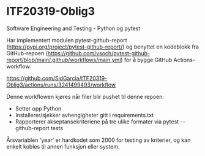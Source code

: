 # ITF20319-Oblig3
Software Engineering and Testing - Python og pytest

Har implementert modulen pytest-github-report (https://pypi.org/project/pytest-github-report/) og benyttet en kodeblokk fra GitHub-repoen (https://github.com/vsoch/pytest-github-report/blob/main/.github/workflows/main.yml) for å bygge GitHub Actions-workflow.

https://github.com/SidGarcia/ITF20319-Oblig3/actions/runs/3241499493/workflow

Denne workflowen kjøres når filer blir pushet til denne repoen:

* Setter opp Python
* Installerer/sjekker avhengigheter gitt i requirements.txt
* Rapporterer akseptansekriteriene på tre ulike formater via pytest --github-report tests
	
Årsvariablen 'year' er hardkodet som 2000 for testing av kriterier, og kan enkelt kobles til annen funksjon eller system.
